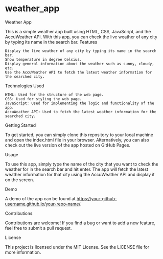 # weather_app
Weather App

This is a simple weather app built using HTML, CSS, JavaScript, and the AccuWeather API. With this app, you can check the live weather of any city by typing its name in the search bar.
Features

    Display the live weather of any city by typing its name in the search bar.
    Show temperature in degree Celsius.
    Display general information about the weather such as sunny, cloudy, etc.
    Use the AccuWeather API to fetch the latest weather information for the searched city.

Technologies Used

    HTML: Used for the structure of the web page.
    CSS: Used for styling the web page.
    JavaScript: Used for implementing the logic and functionality of the app.
    AccuWeather API: Used to fetch the latest weather information for the searched city.

Getting Started

To get started, you can simply clone this repository to your local machine and open the index.html file in your browser. Alternatively, you can also check out the live version of the app hosted on GitHub Pages.

Usage

To use this app, simply type the name of the city that you want to check the weather for in the search bar and hit enter. The app will fetch the latest weather information for that city using the AccuWeather API and display it on the screen.

Demo

A demo of the app can be found at https://your-github-username.github.io/your-repo-name/.

Contributions

Contributions are welcome! If you find a bug or want to add a new feature, feel free to submit a pull request.

License

This project is licensed under the MIT License. See the LICENSE file for more information.
